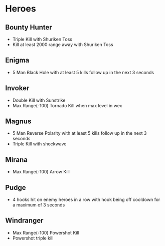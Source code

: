 Heroes
======
Bounty Hunter
-------------
* Triple Kill with Shuriken Toss
* Kill at least 2000 range away with Shuriken Toss

Enigma
------
* 5 Man Black Hole with at least 5 kills follow up in the next 3 seconds

Invoker
-------
* Double Kill with Sunstrike
* Max Range(-100) Tornado Kill when max level in wex

Magnus
------
* 5 Man Reverse Polarity with at least 5 kills follow up in the next 3 seconds
* Triple Kill with shockwave

Mirana
------
* Max Range(-100) Arrow Kill

Pudge
-----
* 4 hooks hit on enemy heroes in a row with hook being off cooldown for a maximum of 3 seconds

Windranger
----------
* Max Range(-100) Powershot Kill
* Powershot triple kill
